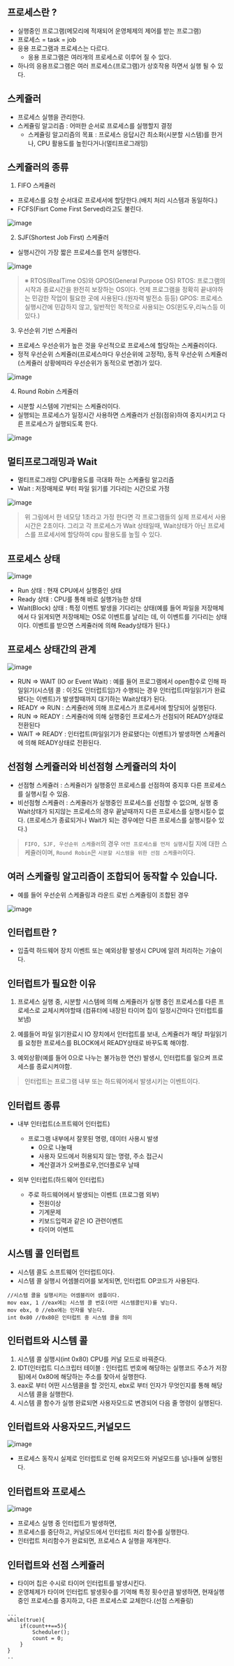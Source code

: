 ## 프로세스란 ?

- 실행중인 프로그램(메모리에 적재되어 운영체제의 제어를 받는 프로그램)
- 프로세스 = task = job
- 응용 프로그램과 프로세스는 다르다.
    - 응용 프로그램은 여러개의 프로세스로 이루어 질 수 있다.
- 하나의 응용프로그램은 여러 프로세스(프로그램)가 상호작용 하면서 실행 될 수 있다.

## 스케쥴러

- 프로세스 실행을 관리한다.
- 스케쥴링 알고리즘 : 어떠한 순서로 프로세스를 실행할지 결정
    - 스케쥴링 알고리즘의 목표 : 프로세스 응답시간 최소화(시분할 시스템)를 한거나, CPU 활용도를 높힌다거나(멀티프로그래밍)

## 스케쥴러의 종류

1. FIFO 스케쥴러

- 프로세스를 요청 순서대로 프로세서에 할당한다.(배치 처리 시스템과 동일하다.)
- FCFS(Fisrt Come First Served)라고도 불린다.

![image](https://user-images.githubusercontent.com/49670068/118975463-00df9480-b9af-11eb-8c5d-8b038ab85cfe.png)


2. SJF(Shortest Job First) 스케쥴러

- 실행시간이 가장 짧은 프로세스를 먼저 실행한다.

![image](https://user-images.githubusercontent.com/49670068/118975570-19e84580-b9af-11eb-99f2-39fd093bc991.png)


> ※ RTOS(RealTime OS)와 GPOS(General Purpose OS)
> RTOS: 프로그램의 시작과 종료시간을 완전히 보장하는 OS이다. 언제 프로그램을 정확히 끝내야하는 민감한 작업이 필요한 곳에 사용된다.(원자력 발전소 등등)
> GPOS: 프로세스 실행시간에 민감하지 않고, 일반적인 목적으로 사용되는 OS(윈도우,리눅스등 이있다.)

3. 우선순위 기반 스케쥴러

- 프로세스 우선순위가 높은 것을 우선적으로 프로세스에 할당하는 스케쥴러이다.
- 정적 우선순위 스케쥴러(프로세스마다 우선순위에 고정적), 동적 우선순위 스케쥴러(스케쥴러 상황에따라 우선순위가 동적으로 변경)가 있다.

![image](https://user-images.githubusercontent.com/49670068/118975934-6c296680-b9af-11eb-9184-0ce7ba10dcf0.png)


4. Round Robin 스케쥴러

- 시분할 시스템에 기반되는 스케쥴러이다.
- 실행되는 프로세스가 일정시간 사용하면 스케쥴러가 선점(점유)하여 중지시키고 다른 프로세스가 실행되도록 한다.

![image](https://user-images.githubusercontent.com/49670068/118976312-d9d59280-b9af-11eb-9da0-cefa587d3f85.png)


## 멀티프로그래밍과 Wait

- 멀티프로그래밍 CPU활용도를 극대화 하는 스케쥴링 알고리즘
- Wait : 저장매체로 부터 파일 읽기를 기다리는 시간으로 가정

![image](https://user-images.githubusercontent.com/49670068/118976712-45b7fb00-b9b0-11eb-872f-894863dec579.png)

> 위 그림에서 한 네모당 1초라고 가정 한다면 각 프로그램들의 실제 프로세서 사용시간은 2초이다. 그리고 각 프로세스가 Wait 상태일때, Wait상태가 아닌 프로세스를 프로세서에 할당하여 cpu 활용도를 높힐 수 있다.

## 프로세스 상태

![image](https://user-images.githubusercontent.com/49670068/118976989-a21b1a80-b9b0-11eb-8499-9851a4ef013a.png)

- Run 상태 : 현재 CPU에서 실행중인 상태
- Ready 상태 : CPU를 통해 바로 실행가능한 상태
- Wait(Block) 상태 : 특정 이벤트 발생을 기다리는 상태(예를 들어 파일을 저장매체에서 다 읽게되면 저장매체는 OS로 이벤트를 날리는 데, 이 이벤트를 기다리는 상태이다. 이벤트를 받으면 스케쥴러에 의해 Ready상태가 된다.)

## 프로세스 상태간의 관계

![image](https://user-images.githubusercontent.com/49670068/118977630-561ca580-b9b1-11eb-9d42-cebfb3cbef8a.png)

- RUN => WAIT (IO or Event Wait) : 예를 들어 프로그램에서 open함수로 인해 파일읽기(시스템 콜 : 이것도 인터럽트임)가 수행되는 경우 인터럽트(파일읽기가 완료됐다는 이벤트)가 발생할때까지 대기하는 Wait상태가 된다.
- READY => RUN : 스케쥴러에 의해 프로세스가 프로세서에 할당되어 실행된다.
- RUN => READY : 스케쥴러에 의해 실행중인 프로세스가 선점되어 READY상태로 전환된다
- WAIT => READY : 인터럽트(파일읽기가 완료됐다는 이벤트)가 발생하면 스케쥴러에 의해 READY상태로 전환된다.

## 선점형 스케쥴러와 비선점형 스케쥴러의 차이

- 선점형 스케쥴러 : 스케쥴러가 실행중인 프로세스를 선점하여 중지후 다른 프로세스를 실행시킬 수 있음.
- 비선점형 스케쥴러 : 스케쥴러가 실행중인 프로세스를 선점할 수 없으며, 실행 중 Wait상태가 되지않는 프로세스의 경우 끝날때까지 다른 프로세스를 실행시킬수 없다. (프로세스가 종료되거나 Wait가 되는 경우에만 다른 프로세스를 실행시킬수 있다.)

> `FIFO, SJF, 우선순위 스케쥴러`의 경우 `어떤 프로세스를 먼저 실행`시킬 지에 대한 스케쥴러이며, `Round Robin`은 `시분할 시스템을 위한 선점 스케쥴러`이다.

## 여러 스케쥴링 알고리즘이 조합되어 동작할 수 있습니다.

- 예를 들어 우선순위 스케쥴링과 라운드 로빈 스케쥴링이 조합된 경우

![image](https://user-images.githubusercontent.com/49670068/118979933-f1af1580-b9b3-11eb-9c95-6f89e6fb1150.png)

## 인터럽트란 ?

- 입출력 하드웨어 장치 이벤트 또는 예외상황 발생시 CPU에 알려 처리하는 기술이다.

## 인터럽트가 필요한 이유

1. 프로세스 실행 중, 시분할 시스템에 의해 스케쥴러가 실행 중인 프로세스를 다른 프로세스로 교체시켜야할때 (컴퓨터에 내장된 타이머 칩이 일정시간마다 인터럽트를 보냄)

2. 예를들어 파일 읽기완료시 IO 장치에서 인터럽트를 보내, 스케쥴러가 해당 파일읽기를 요청한 프로세스를 BLOCK에서 READY상태로 바꾸도록 해야함.

3. 예외상황(예를 들어 0으로 나누는 불가능한 연산) 발생시, 인터럽트를 일으켜 프로세스를 종료시켜야함.

> 인터럽트는 프로그램 내부 또는 하드웨어에서 발생시키는 이벤트이다.

## 인터럽트 종류

- 내부 인터럽트(소프트웨어 인터럽트)
    - 프로그램 내부에서 잘못된 명령, 데이터 사용시 발생
        - 0으로 나눌때
        - 사용자 모드에서 허용되지 않는 명령, 주소 접근시
        - 계산결과가 오버플로우,언더플로우 날때

- 외부 인터럽트(하드웨어 인터럽트)
    - 주로 하드웨어에서 발생되는 이벤트 (프로그램 외부)
        - 전원이상
        - 기계문제
        - 키보드입력과 같은 IO 관련이벤트
        - 타이머 이벤트

## 시스템 콜 인터럽트

- 시스템 콜도 소프트웨어 인터럽트이다.
- 시스템 콜 실행시 어셈블리어를 보게되면, 인터럽트 OP코드가 사용된다.

```assembly
//시스템 콜을 실행시키는 어셈블리어 샘플이다.
mov eax, 1 //eax에는 시스템 콜 번호(어떤 시스템콜인지)를 넣는다.
mov ebx, 0 //ebx에는 인자를 넣는다.
int 0x80 //0x80은 인터럽트 중 시스템 콜을 의미
```

## 인터럽트와 시스템 콜

1. 시스템 콜 실행시(int 0x80) CPU를 커널 모드로 바꿔준다.
2. IDT(인터럽트 디스크립터 테이블 : 인터럽트 번호에 해당하는 실행코드 주소가 저장됨)에서 0x80에 해당하는 주소를 찾아서 실행한다.
3. eax로 부터 어떤 시스템콜을 할 것인지, ebx로 부터 인자가 무엇인지를 통해 해당 시스템 콜을 실행한다.
4. 시스템 콜 함수가 실행 완료되면 사용자모드로 변경되어 다음 줄 명령이 실행된다.

## 인터럽트와 사용자모드,커널모드

![image](https://user-images.githubusercontent.com/49670068/118983078-05a84680-b9b7-11eb-80c7-01dab6c3f2eb.png)

- 프로세스 동작시 실제로 인터럽트로 인해 유저모드와 커널모드를 넘나들며 실행된다.


## 인터럽트와 프로세스

![image](https://user-images.githubusercontent.com/49670068/118983279-39836c00-b9b7-11eb-98ae-7f359e3dab81.png)

- 프로세스 실행 중 인터럽트가 발생하면,
- 프로세스를 중단하고, 커널모드에서 인터럽트 처리 함수를 실행한다.
- 인터럽트 처리함수가 완료되면, 프로세스 A 실행을 재개한다.

## 인터럽트와 선점 스케쥴러

- 타이머 칩은 수시로 타이머 인터럽트를 발생시킨다.
- 운영체제가 타이머 인터럽트 발생횟수를 기억해 특정 횟수만큼 발생하면, 현재실행중인 프로세스를 중지하고, 다른 프로세스로 교체한다.(선점 스케쥴링)

```
...
while(true){
    if(count++==5){
        Scheduler();
        count = 0;
    }
}
..
```